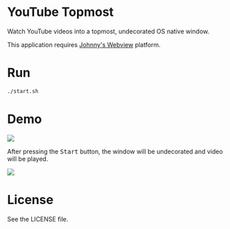YouTube Topmost
===============

Watch YouTube videos into a topmost, undecorated OS native window.

This application requires [Johnny's Webview](https://github.com/IonicaBizau/johnnys-webview) platform.

# Run

```sh
./start.sh
```

# Demo

![](http://i.imgur.com/fwL6Rn7.png)

After pressing the <kbd>Start</kbd> button, the window will be undecorated and video will be played.

![](http://i.imgur.com/HPOK2CB.png)

# License
See the LICENSE file.
